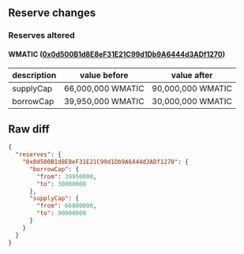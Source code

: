 ## Reserve changes

### Reserves altered

#### WMATIC ([0x0d500B1d8E8eF31E21C99d1Db9A6444d3ADf1270](https://polygonscan.com/address/0x0d500B1d8E8eF31E21C99d1Db9A6444d3ADf1270))

| description | value before | value after |
| --- | --- | --- |
| supplyCap | 66,000,000 WMATIC | 90,000,000 WMATIC |
| borrowCap | 39,950,000 WMATIC | 30,000,000 WMATIC |


## Raw diff

```json
{
  "reserves": {
    "0x0d500B1d8E8eF31E21C99d1Db9A6444d3ADf1270": {
      "borrowCap": {
        "from": 39950000,
        "to": 30000000
      },
      "supplyCap": {
        "from": 66000000,
        "to": 90000000
      }
    }
  }
}
```